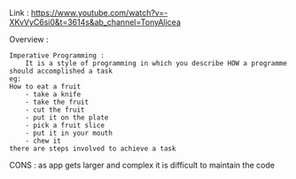 Link : https://www.youtube.com/watch?v=-XKvVyC6si0&t=3614s&ab_channel=TonyAlicea

Overview :

    Imperative Programming :
        It is a style of programming in which you describe HOW a programme should accomplished a task
    eg:
    How to eat a fruit
        - take a knife
        - take the fruit
        - cut the fruit
        - put it on the plate
        - pick a fruit slice
        - put it in your mouth
        - chew it
    there are steps involved to achieve a task

CONS :
as app gets larger and complex it is difficult to maintain the code
